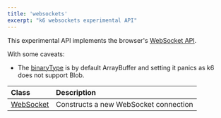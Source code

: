 ```yaml
---
title: 'websockets'
excerpt: "k6 websockets experimental API"
---
```


<ExperimentalBlockquote />

This experimental API implements the browser's [WebSocket API](https://developer.mozilla.org/en-US/docs/Web/API/WebSocket).

With some caveats:

- The [binaryType](https://developer.mozilla.org/en-US/docs/Web/API/WebSocket/binaryType) is by default ArrayBuffer and setting it panics as k6 does not support Blob.



| Class                                       | Description                                                                                    |
| :------------------------------------------ | :--------------------------------------------------------------------------------------------- |
| [WebSocket](https://developer.mozilla.org/en-US/docs/Web/API/WebSocket/WebSocket)     | Constructs a new WebSocket connection |